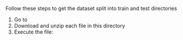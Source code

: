 Follow these steps to get the dataset split into train and test directories

1) Go to
2) Download and unzip each file in this directory 
3) Execute the file:  
